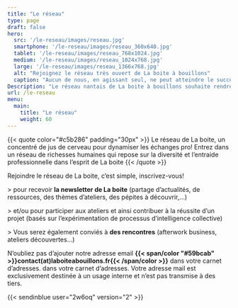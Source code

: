 ```yaml
---
title: "Le réseau"
type: page
draft: false
hero:
  src: '/le-reseau/images/reseau.jpg'
  smartphone: '/le-reseau/images/reseau_360x640.jpg'
  tablet: '/le-reseau/images/reseau_768x1024.jpg'
  medium: '/le-reseau/images/reseau_1024x768.jpg'
  large: '/le-reseau/images/reseau_1366x768.jpg'
  alt: "Rejoignez le réseau très ouvert de La boite à bouillons"
  caption: "Aucun de nous, en agissant seul, ne peut atteindre le succès – Nelson Mandela."
Description: "Le réseau nantais de La boite à bouillons souhaite rendre dynamiques et conviviaux les échanges professionnels. Un réseau d'entraide et de partage de contacts, d'actualités nourrit par la diversité de ses membres. Un réseau nantais gratuit et ouvert à tous qui rime avec simplicité et ouverture d'esprit."
url: /le-reseau
menu:
  main:
    title: "Le réseau"
    weight: 60
---
```


{{< quote color="#c5b286" padding="30px" >}}
Le réseau de La boite, un concentré de jus de cerveau pour dynamiser les échanges pro! Entrez dans un réseau de richesses humaines qui repose sur la diversité et l’entraide professionnelle dans l’esprit de La boite
{{< /quote >}}

Rejoindre le réseau de La boite, c’est simple, inscrivez-vous!

\> pour recevoir **la newsletter de La boite** (partage d’actualités, de ressources, des thèmes d’ateliers, des pépites à découvrir,…)

\> et/ou pour participer aux ateliers et ainsi contribuer à la réussite d’un projet (basés sur l’expérimentation de processus d’intelligence collective)

\> Vous serez également conviés à **des rencontres** (afterwork business, ateliers découvertes&#8230;)

N’oubliez pas d’ajouter notre adresse email **{{< span/color "#59bcab" >}}contact(at)laboiteabouillons.fr{{< /span/color >}}** dans votre carnet d&rsquo;adresses. dans votre carnet d’adresses. Votre adresse mail est exclusivement destinée à un usage interne et n’est pas transmise à des tiers.

{{< sendinblue user="2w6oq" version="2" >}}
